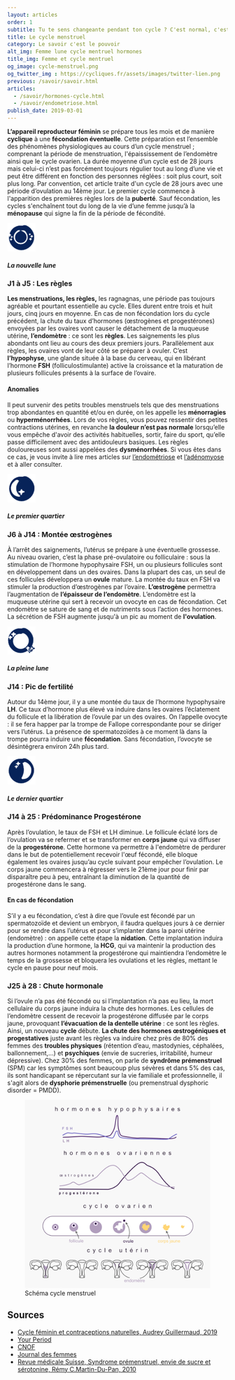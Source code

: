 ```yaml
---
layout: articles
order: 1
subtitle: Tu te sens changeante pendant ton cycle ? C'est normal, c'est hormonal.
title: Le cycle menstruel
category: Le savoir c'est le pouvoir
alt_img: Femme lune cycle mentruel hormones
title_img: Femme et cycle mentruel
og_image: cycle-menstruel.png
og_twitter_img : https://cycliques.fr/assets/images/twitter-lien.png
previous: /savoir/savoir.html
articles:
  - /savoir/hormones-cycle.html
  - /savoir/endometriose.html
publish_date: 2019-03-01
---
```


**L’appareil reproducteur féminin** se prépare tous les mois et de manière **cyclique** à une **fécondation éventuelle**. Cette préparation est l’ensemble des phénomènes physiologiques au cours d’un cycle menstruel ; comprenant la période de menstruation, l'épaississement de l’endomètre ainsi que le cycle ovarien.
La durée moyenne d’un cycle est de 28 jours mais celui-ci n’est pas forcément toujours régulier tout au long d’une vie et peut être différent en fonction des personnes réglées : soit plus court, soit plus long. Par convention, cet article traite d'un cycle de 28 jours avec une période d’ovulation au 14ème jour.
Le premier cycle commence à l'apparition des premières règles lors de la **puberté**. Sauf fécondation, les cycles s'enchaînent tout du long de la vie d’une femme jusqu’à la **ménopause** qui signe la fin de la période de fécondité.

<div>
  <img src="/assets/images/svg/icones/nouvellelune.svg" title="Icone nouvelle lune" width="65" height="65">
</div>

##### La nouvelle lune
### J1 à J5 : Les règles
**Les menstruations, les règles,** les ragnagnas, une période pas toujours agréable et pourtant essentielle au cycle. Elles durent entre trois et huit jours, cinq jours en moyenne.
En cas de non fécondation lors du cycle précédent, la chute du taux d’hormones (œstrogènes et progestérones) envoyées par les ovaires vont causer le détachement de la muqueuse utérine, **l’endomètre** : ce sont les **règles**. Les saignements les plus abondants ont lieu au cours des deux premiers jours. Parallèlement aux règles, les ovaires vont de leur côté se préparer à ovuler. C’est **l’hypophyse**, une glande située à la base du cerveau, qui en libérant l’hormone **FSH** (folliculostimulante) active la croissance et la maturation de plusieurs follicules présents à la surface de l’ovaire.
#### Anomalies
Il peut survenir des petits troubles menstruels tels que des menstruations trop abondantes en quantité et/ou en durée, on les appelle les **ménorragies** ou **hyperménorrhées**.
Lors de vos règles, vous pouvez ressentir des petites contractions utérines, en revanche **la douleur n’est pas normale** lorsqu’elle vous empêche d'avoir des activités habituelles, sortir, faire du sport, qu’elle passe difficilement avec des antidouleurs basiques. Les règles douloureuses sont aussi appelées des **dysménorrhées**. Si vous êtes dans ce cas, je vous invite à lire mes articles sur [l’endométriose](/savoir/endometriose.html) et [l’adénomyose](/savoir/endometriose.html) et à aller consulter.

<div>
  <img src="/assets/images/svg/icones/precroissant.svg" title="Icone lune premier quartier" width="65" height="65">
</div>

##### Le premier quartier
### J6 à J14 : Montée œstrogènes
À l’arrêt des saignements, l’utérus se prépare à une éventuelle grossesse. Au niveau ovarien, c’est la phase pré-ovulatoire ou folliculaire : sous la stimulation de l’hormone hypophysaire FSH, un ou plusieurs follicules sont en développement dans un des ovaires. Dans la plupart des cas, un seul de ces follicules développera un **ovule** mature. La montée du taux en FSH va stimuler la production d’œstrogènes par l’ovaire. **L’œstrogène** permettra l’augmentation de **l’épaisseur de l’endomètre**. L’endomètre est la muqueuse utérine qui sert à recevoir un ovocyte en cas de fécondation. Cet endomètre se sature de sang et de nutriments sous l’action des hormones. La sécrétion de FSH augmente jusqu'à un pic au moment de **l'ovulation**.

<div>
  <img src="/assets/images/svg/icones/pleinelune.svg" title="Icone pleine lune" width="65" height="65">
</div>

##### La pleine lune
### J14 : Pic de fertilité
Autour du 14ème jour, il y a une montée du taux de l’hormone hypophysaire **LH**. Ce taux d’hormone plus élevé va induire dans les ovaires l’éclatement du follicule et la libération de l’ovule par un des ovaires. On l’appelle ovocyte : il se fera happer par la trompe de Fallope correspondante pour se diriger vers l’utérus. La présence de spermatozoïdes à ce moment là dans la trompe pourra induire une **fécondation**. Sans fécondation, l’ovocyte se désintégrera environ 24h plus tard.

<div>
  <img src="/assets/images/svg/icones/dercroissant.svg" title="Icone lune dernier quartier" width="65" height="65">
</div>

##### Le dernier quartier
### J14 à 25 : Prédominance Progestérone
Après l’ovulation, le taux de FSH et LH diminue. Le follicule éclaté lors de l’ovulation va se refermer et se transformer en **corps jaune** qui va diffuser de la **progestérone**. Cette hormone va permettre à l'endomètre de perdurer dans le but de potentiellement recevoir l'œuf fécondé, elle bloque également les ovaires jusqu’au cycle suivant pour empêcher l’ovulation. Le corps jaune commencera à régresser vers le 21ème jour pour finir par disparaître peu à peu, entraînant la diminution de la quantité de progestérone dans le sang.
#### En cas de fécondation
S’il y a eu fécondation, c’est à dire que l’ovule est fécondé par un spermatozoïde et devient un embryon, il faudra quelques jours à ce dernier pour se rendre dans l’utérus et pour s’implanter dans la paroi utérine (endomètre) : on appelle cette étape la **nidation**. Cette implantation induira la production d’une hormone, la **HCG**, qui va maintenir la production des autres hormones notamment la progestérone qui maintiendra l’endomètre le temps de la grossesse et bloquera les ovulations et les règles, mettant le cycle en pause pour neuf mois.
### J25 à 28 : Chute hormonale
Si l’ovule n’a pas été fécondé ou si l’implantation n’a pas eu lieu, la mort cellulaire du corps jaune induira la chute des hormones. Les cellules de l’endomètre cessent de recevoir la progestérone diffusée par le corps jaune, provoquant **l’évacuation de la dentelle utérine** : ce sont les règles. Ainsi, un nouveau **cycle** débute.
**La chute des hormones œstrogéniques et progestatives** juste avant les règles va induire chez près de 80% des femmes des **troubles physiques** (rétention d’eau, mastodynies, céphalées, ballonnement,...) et **psychiques** (envie de sucreries, irritabilité, humeur dépressive). Chez 30% des femmes, on parle de **syndrôme prémenstruel** (SPM) car les symptômes sont beaucoup plus sévères et dans 5% des cas, ils sont handicapant se répercutant sur la vie familiale et professionnelle, il s'agit alors de **dysphorie prémenstruelle** (ou premenstrual dysphoric disorder = PMDD).
<figure class="schema">
  <img src="/assets/images/schema/cycle.png" class="img-fluid" alt="schema cycle menstruel ovarien uterin taux hormonaux hypophyse endomètre ovule ovaire lh oœstrogenes progesterone fsh" title="Schéma du cycle menstruel et des différents changements hormonaux et physiques">
  <figcaption>Schéma cycle menstruel</figcaption>
</figure>

## Sources

* [Cycle féminin et contraceptions naturelles, Audrey Guillermaud, 2019](/savoir/bibliographie/cycle-feminin-contraceptions-naturelles.html)
* [Your Period](https://www.yourperiod.ca/fr/normal-periods/menstrual-cycle-basics/)
* [CNOF](http://www.cngof.fr/communiques-de-presse/103-le-cycle-menstruel)
* [Journal des femmes](https://sante.journaldesfemmes.fr/fiches-sexo-gyneco/2488664-regles-femme-duree-cycle-calcul-symptome/)
* [Revue médicale Suisse, Syndrome prémenstruel, envie de sucre et sérotonine, Rémy C.Martin-Du-Pan, 2010](https://www.revmed.ch/RMS/2010/RMS-258/Syndrome-premenstruel-envie-de-sucre-et-serotonine)
